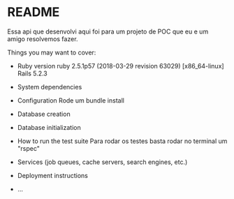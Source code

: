 # README

Essa api que desenvolvi aqui foi para um projeto de POC que eu e um amigo resolvemos fazer. 

Things you may want to cover:

* Ruby version
    ruby 2.5.1p57 (2018-03-29 revision 63029) [x86_64-linux]
    Rails 5.2.3

* System dependencies

* Configuration
    Rode um bundle install

* Database creation

* Database initialization

* How to run the test suite
    Para rodar os testes basta rodar no terminal um "rspec"

* Services (job queues, cache servers, search engines, etc.)

* Deployment instructions

* ...
